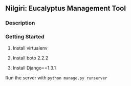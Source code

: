 ## Nilgiri: Eucalyptus Management Tool

### Description

### Getting Started

1. Install virtualenv

2. Install boto 2.2.2

3. Install Django==1.3.1

Run the server with `python manage.py runserver`
